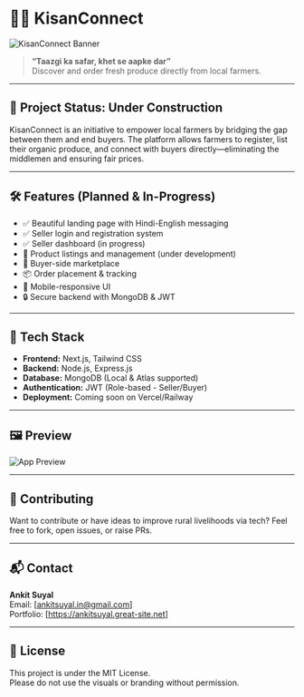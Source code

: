 # 🧑‍🌾 KisanConnect

![KisanConnect Banner](/banner.png)

> **“Taazgi ka safar, khet se aapke dar”**  
> Discover and order fresh produce directly from local farmers.

---

## 🚧 Project Status: **Under Construction**

KisanConnect is an initiative to empower local farmers by bridging the gap between them and end buyers. The platform allows farmers to register, list their organic produce, and connect with buyers directly—eliminating the middlemen and ensuring fair prices.

---

## 🛠️ Features (Planned & In-Progress)

- ✅ Beautiful landing page with Hindi-English messaging
- ✅ Seller login and registration system
- ✅ Seller dashboard (in progress)
- 🛒 Product listings and management (under development)
- 📍 Buyer-side marketplace
- 📦 Order placement & tracking
- 📱 Mobile-responsive UI
- 🔒 Secure backend with MongoDB & JWT

---

## 🌱 Tech Stack

- **Frontend:** Next.js, Tailwind CSS
- **Backend:** Node.js, Express.js
- **Database:** MongoDB (Local & Atlas supported)
- **Authentication:** JWT (Role-based - Seller/Buyer)
- **Deployment:** Coming soon on Vercel/Railway

---

## 🖼️ Preview

![App Preview](/banner.png)

---

## 🤝 Contributing

Want to contribute or have ideas to improve rural livelihoods via tech? Feel free to fork, open issues, or raise PRs.

---

## 📬 Contact

**Ankit Suyal**  
Email: [ankitsuyal.in@gmail.com]  
Portfolio: [https://ankitsuyal.great-site.net] 

---

## 📌 License

This project is under the MIT License.  
Please do not use the visuals or branding without permission.

